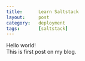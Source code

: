 ```yaml
---
title:      Learn Saltstack
layout:     post
category:   deployment
tags: 	    [saltstack]
---
```


Hello world!   
This is first post on my blog.   
